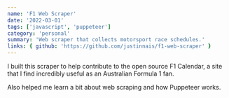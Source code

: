 ```yaml
---
name: 'F1 Web Scraper'
date: '2022-03-01'
tags: ['javascript', 'puppeteer']
category: 'personal'
summary: 'Web scraper that collects motorsport race schedules.'
links: { github: 'https://github.com/justinnais/f1-web-scraper' }
---
```


I built this scraper to help contribute to the open source F1 Calendar, a site that I find incredibly useful as an Australian Formula 1 fan.

Also helped me learn a bit about web scraping and how Puppeteer works.
